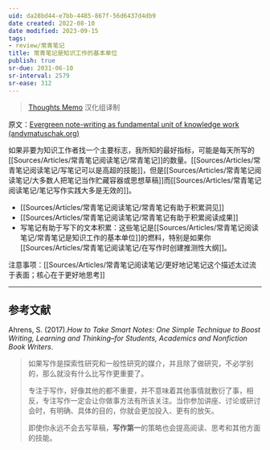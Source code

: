 ```yaml
---
uid: da28bd44-e7bb-4485-867f-56d6437d4db9
date created: 2022-08-10
date modified: 2023-09-15
tags:
- review/常青笔记
title: 常青笔记是知识工作的基本单位
publish: true
sr-due: 2031-06-10
sr-interval: 2579
sr-ease: 312
---
```



> [Thoughts Memo](https://paratranz.cn/projects/3131) 汉化组译制

原文：[Evergreen note-writing as fundamental unit of knowledge work (andymatuschak.org)](https://notes.andymatuschak.org/z3SjnvsB5aR2ddsycyXofbYR7fCxo7RmKW2be)

如果非要为知识工作者找一个主要标志，我所知的最好指标，可能是每天所写的[[Sources/Articles/常青笔记阅读笔记/常青笔记]]的数量。[[Sources/Articles/常青笔记阅读笔记/写笔记可以是高超的技能]]，但是[[Sources/Articles/常青笔记阅读笔记/大多数人把笔记当作贮藏容器或思想草稿]]而[[Sources/Articles/常青笔记阅读笔记/笔记写作实践大多是无效的]]。

- [[Sources/Articles/常青笔记阅读笔记/常青笔记有助于积累洞见]]
- [[Sources/Articles/常青笔记阅读笔记/常青笔记有助于积累阅读成果]]
- 写笔记有助于写下的文本积累：这些笔记是[[Sources/Articles/常青笔记阅读笔记/常青笔记是知识工作的基本单位]]的燃料，特别是如果你[[Sources/Articles/常青笔记阅读笔记/在写作时创建推测性大纲]]。

注意事项：[[Sources/Articles/常青笔记阅读笔记/更好地记笔记这个描述太过流于表面；核心在于更好地思考]]

___

## 参考文献

Ahrens, S. (2017).*How to Take Smart Notes: One Simple Technique to Boost Writing, Learning and Thinking–for Students, Academics and Nonfiction Book Writers*.

> 如果写作是探索性研究和一般性研究的媒介，并且除了做研究，不必学别的，那么就没有什么比写作更重要了。
>
> 专注于写作，好像其他的都不重要，并不意味着其他事情就敷衍了事，相反，专注写作一定会让你做事方法有所该关注。当你参加讲座、讨论或研讨会时，有明确、具体的目的，你就会更加投入、更有的放矢。
>
> 即使你永远不会去写草稿，**写作第一**的策略也会提高阅读、思考和其他方面的技能。